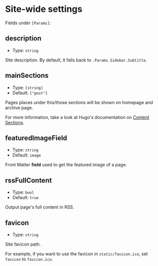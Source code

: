 # Site-wide settings

Fields under `[Params]`:

## description

- Type: `string`

Site description. By default, it falls back to `.Params.Sidebar.Subtitle`.

## mainSections

- Type: `[string]`
- Default: `["post"]`

Pages places under this/those sections will be shown on homepage and archive page.

For more information, take a look at Hugo's documentation on [Content Sections](https://gohugo.io/content-management/sections/).

## featuredImageField

- Type: `string`
- Default: `image`

Front Matter **field** used to get the featured image of a page. 

## rssFullContent

- Type: `bool`
- Default: `true`

Output page's full content in RSS.

## favicon

- Type: `string`

Site favicon path. 

For example, if you want to use the favicon in `static/favicon.ico`, set `favicon` to `favicon.ico`.
